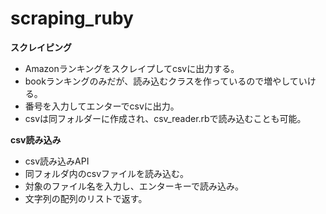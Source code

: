 # scraping_ruby

**スクレイピング**

- Amazonランキングをスクレイプしてcsvに出力する。
- bookランキングのみだが、読み込むクラスを作っているので増やしていける。
- 番号を入力してエンターでcsvに出力。
- csvは同フォルダーに作成され、csv_reader.rbで読み込むことも可能。

**csv読み込み**

- csv読み込みAPI
- 同フォルダ内のcsvファイルを読み込む。
- 対象のファイル名を入力し、エンターキーで読み込み。
- 文字列の配列のリストで返す。
